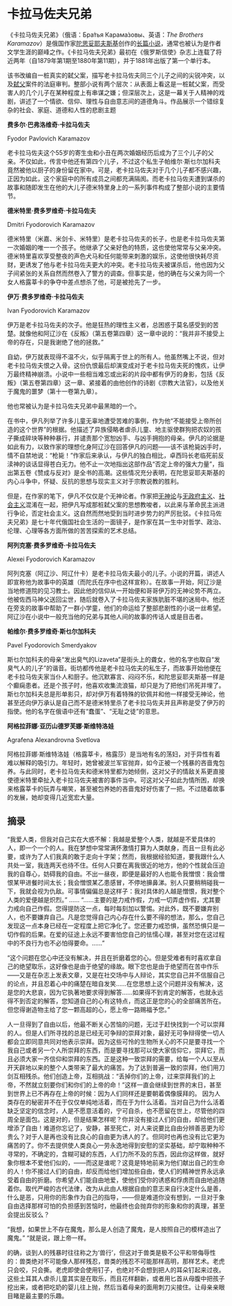 # 卡拉马佐夫兄弟

《卡拉马佐夫兄弟》（俄语：Бра́тья Карама́зовы、英语：*The Brothers Karamazov*）是俄国作家[陀思妥耶夫斯基](https://baike.baidu.com/item/陀思妥耶夫斯基/694898?fromModule=lemma_inlink)创作的[长篇小说](https://baike.baidu.com/item/长篇小说/7708668?fromModule=lemma_inlink)，通常也被认为是作者文学生涯的巅峰之作。《卡拉马佐夫兄弟》最初在《俄罗斯信使》杂志上连载了将近两年（自1879年第1期至1880年第11期），并于1881年出版了第一个单行本。 

该书改编自一桩真实的弑父案，描写老卡拉马佐夫同三个儿子之间的尖锐冲突，以及[弑父](https://baike.baidu.com/item/弑父/6611206?fromModule=lemma_inlink)案件的法庭审判。整部小说有两个层次：从表面上看这是一桩弑父案，而受害人的几个儿子在某种程度上有串谋之嫌；但深层次上，这是一幕关于人精神的戏剧，讲述了一个情欲、信仰、理性与自由意志间的道德角斗。作品展示一个错综复杂的社会、家庭、道德和人性的悲剧主题

**费多尔·巴弗洛维奇·卡拉马佐夫**

Fyodor Pavlovich Karamazov

老卡拉马佐夫这个55岁的寄生虫和小丑在两次婚姻经历后成为了三个儿子的父亲。不仅如此，传言中他还有第四个儿子，不过这个私生子帕维尔·斯乜尔加科夫竟然被他以厨子的身份留在家中。可是，老卡拉马佐夫对于几个儿子都不感兴趣，正因为如此，这个家庭中的所有成员之间都充满隔阂。而老卡拉马佐夫遭到谋杀的故事和随即发生在他的大儿子德米特里身上的一系列事件构成了整部小说的主要情节。

**德米特里·费多罗维奇·卡拉马佐夫**

Dmitri Fyodorovich Karamazov

德米特里（米嘉、米剑卡、米特里）是老卡拉马佐夫的长子，也是老卡拉马佐夫第一次婚姻的唯一一个孩子。他继承了父亲好色的特质，这也使他常常与父亲冲突。德米特里喜欢享受整夜的声色犬马和任何能带来刺激的娱乐，这使他很快耗尽资财，更诱发了他与老卡拉马佐夫更大的冲突。老卡拉马佐夫被谋杀后，他也因为父子间紧张的关系自然而然卷入了警方的调查。但事实是，他的确在与父亲为同一个女人格露莘卡的争夺中差点想杀了他，可是被抢先了一步。

**伊万·费多罗维奇·卡拉马佐夫**

Ivan Fyodorovich Karamazov

伊万是老卡拉马佐夫的次子。他是狂热的理性主义者，总困惑于莫名感受到的苦楚。就像他和阿辽沙在《反叛》（第五卷第四章）这一章中说的：“我并非不接受上帝的存在，只是我谢绝了他的拯救。”

自幼，伊万就表现得不温不火，似乎隔离于世上的所有人。他虽然嘴上不说，但对老卡拉马佐夫恨之入骨。这份仇恨最后却演变成对于老卡拉马佐夫死的愧疚，让伊万最终精神崩溃。小说中一些相当难忘或出彩的片段中都有伊万的身影，包括《反叛》（第五卷第四章）这一章、紧接着的由他创作的诗剧《宗教大法官》，以及他关于魔鬼的噩梦（第十一卷第九章）。

他也常被认为是卡拉马佐夫兄弟中最黑暗的一个。

在书中，伊凡列举了许多儿童无辜地遭受苦难的事例，作为他“不能接受上帝所创造的这个世界”的根据。他描述了异族侵略者虐杀儿童、地主驱使群狗把农奴的孩子撕成碎块等种种暴行，并谴责那个宽恕凶手、与凶手拥抱的母亲。伊凡的论据是如此有力，以致作家的理想化身阿辽沙在回答伊凡的问题——该不该枪毙凶手时，情不自禁地说：“枪毙！”作家后来承认，与伊凡的独白相比，卓西玛长老临死前反渎神的谈话显得苍白无力。他不止一次地指出这部作品“否定上帝的强大力量”，指出第五卷《赞成与反对》是全书的高潮。这些情况充分表明，在陀思妥耶夫斯基的内心斗争中，怀疑、反抗的思想与现实主义对于宗教说教的胜利。

但是，在作家的笔下，伊凡不仅仅是个无神论者。作家把[无神论](https://baike.baidu.com/item/无神论/25978?fromModule=lemma_inlink)与[无政府主义](https://baike.baidu.com/item/无政府主义/4175754?fromModule=lemma_inlink)、[社会主义](https://baike.baidu.com/item/社会主义/296?fromModule=lemma_inlink)混淆在一起，把伊凡写成那桩弑父案的思想教唆者，以此来与革命民主派进行争论，否定社会主义。这自然而然地受到当时进步势力的严厉批驳。《卡拉马佐夫兄弟》是七十年代俄国社会生活的一面镜子，是作家在其一生中对哲学、政治、伦理、心理等各方面所做的苦苦探索的艺术总结。

**阿列克塞·费多罗维奇·卡拉马佐夫**

Alexei Fyodorovich Karamazov

阿列克塞（阿辽沙、阿辽什卡）是老卡拉马佐夫最小的儿子。小说的开篇，讲述人即宣称他为故事中的英雄（而陀氏在序中也这样宣称）。在故事一开始，阿辽沙是当地修道院的见习教士。因此他的信仰从一开始便和哥哥伊万的无神论势不两立。他被佐西马神父送回尘世，随后就卷入了卡拉马佐夫家族肮脏不堪的迷局中。他还在旁支的故事中帮助了一群小学童，他们的命运给了整部悲剧性的小说一丝希望。阿辽沙在小说中一般充当他的兄弟与其他人间的故事的传话人或是目击者。

**帕维尔·费多罗维奇·斯乜尔加科夫**

Pavel Fyodorovich Smerdyakov

斯乜尔加科夫的母亲“发出臭气的Lizaveta”是街头上的聋女，他的名字也取自“发臭气人的儿子”的谐音。街坊都传他是老卡拉马佐夫的私生子，而故事开始他便在老卡拉马佐夫家当仆人和厨子。他沉默寡言、闷闷不乐，和陀思妥耶夫斯基一样是个癫痫患者。还是个孩子时，他喜欢收集流浪猫，却只是为了把他们吊死并埋了。斯乜尔加科夫总是形单影只，却对伊万有着特殊的钦佩并和他一样接受无神论，他甚至还向伊万承认是自己而不是德米特里杀了老卡拉马佐夫并且声称是受了伊万的指使。他的名字在俄语中还有“蠢蛋”、“无耻之徒”的意思。

**阿格拉菲娜·亚历山德罗芙娜·斯维特洛娃**

Agrafena Alexandrovna Svetlova

阿格拉菲娜·斯维特洛娃（格露莘卡，格露莎）是当地有名的荡妇，对于异性有着难以解释的吸引力。年轻时，她曾被波兰军官抛弃，如今正被一个残暴的吝啬鬼包养。与此同时，老卡拉马佐夫和德米特里都为她倾倒，这对父子的情敌关系更直接使德米特里牵扯入老卡拉马佐夫被害的事件当中。可这对父子如此为情所困，却换来格露莘卡的玩弄与嘲笑，甚至被包养她的吝啬鬼好好伤害了一把。不过随着故事的发展，她却变得几近宽宏大量。



## 摘录

“我爱人类，但我对自己实在大惑不解：我越是爱整个人类，就越是不爱具体的人，即一个一个的人。我在梦想中常常满怀激情打算为人类献身，而且一旦有此必要，或许为了人们我真的敢于走向十字架；然而，我根据经验知道，要我跟什么人共处一室，我连两天也待不住。任何人只要在离我很近的地方，他的个性就会压迫我的自尊心，妨碍我的自由。不出一昼夜，即便是最好的人也能令我憎恨：我会憎恨某甲进餐时间太长；我会憎恨某乙患感冒，不停地擤鼻涕。别人只要稍稍碰我一下，我就会视为仇敌。可事情偏偏总是这样子：我对具体的人越是憎恨，我对整个人类的爱便越是炽烈。” …… “……主要的是力戒作假，力戒一切弄虚作假，尤其要力戒向自己作假。您得提防这一点，每时每刻加以警惕。对此外，既不要嫌弃别人，也不要嫌弃自己。凡是您觉得自己内心存在什么要不得的想法，那么，您自己发现这一点本身已经在一定程度上把它净化了。您还要力戒恐惧，虽然恐惧只是一切作假的后果。在爱的征途上永远不要害怕您自己的怯懦心理，甚至对您在这过程中的不良行为也不必怕得要命。……” 

“这个问题在您心中还没有解决，并且在折磨着您的心。但是受难者有时喜欢拿自己的绝望取乐，这好像也是由于绝望的缘故。眼下您也是由于绝望而在苦中作乐——又是在杂志上发表文章，又是在社交场中与人辩论，其实您自己并不信服自己的论点，并且忍着心中的痛楚在暗自发笑……在您思想上这个问题并没有解决，这是您的大悲哀，因为它执著地要求得到解答……如果得不到肯定的解答，也就永远得不到否定的解答，您知道自己的心有这特点，而这正是您的心的全部痛苦所在。但您得谢造物主给了您一颗高超的心，愿上帝一路赐福予您。”

人一旦得到了自由以后，他最不断关心苦恼的问题，无过于赶快找到一个可以崇拜的人。但是人们所寻找的总是已经无可争辩的崇拜对象，最好无可争辩得使一切人都会立即同意共同对他表示崇拜。因为这些可怜的生物所关心的不只是要寻找一个我自己或者另一个人所崇拜的东西，而是要寻找那可以使大家信仰它，崇拜它，而且必须大家一齐信仰和崇拜的东西。正是这种一致崇拜的需要，给每一个人以至从开天辟地以来的整个人类带来了最大的痛苦。为了达到普遍一致的崇拜，他们用刀剑互相残杀。他们创造上帝，互相挑战：“丢掉你们的上帝，过来崇拜我们的上帝，不然就立刻要你们和你们的上帝的命！”这样一直会继续到世界的末日，甚至到世界上已不再存在上帝的时候：因为人们同样还是要朝着偶像膜拜的。 因为人类存在的秘密并不在于仅仅单纯地活着，而在于为什么活着。当对自己为什么活着缺乏坚定的信念时，人是不愿意活着的，宁可自杀，也不愿留在世上，尽管他的四周全是面包。这是对的，但是结果怎样呢？你并没有接过人们的自由，却给他们更增添了自由！难道你忘记了，安静，甚至死亡，对人来说要比自由分辨善恶更为珍贵么？对于人是再也没有比良心的自由更为诱人的了。但同时也再也没有比它更为痛苦的了。你不去提供使人类良心一劳永逸地得到安慰的坚实基础，却宁取种种不寻常的，不确定的，含糊可疑的东西，人们力所不及的东西，因此你这样做，就好象你根本不爱他们似的，——而这是谁呢？这竟是特地前来为他们献出自己的生命的人！你不接过人们的自由，却反而给他们增加些自由，使人们的精神世界永远承受着自由的折磨。你希望人们能自由地爱，使他们受你的诱惑和俘虏而自由地追随着你。取代严峻的古代法律，改为从此由人根据自由的意志来自行决定什么是善，什么是恶，只用你的形象作为自己的指导，——但是难道你没有想到，一旦对于象自由选择那样可怕的负担感到苦恼时，他最终也会抛弃你的形象和你的真理，甚至会提出反驳么？



“我想，如果世上不存在魔鬼，那么是人创造了魔鬼，是人按照自己的模样造出了魔鬼。” “就是说，跟上帝一样。

的确，谈到人的残暴时往往称之为‘兽行’，但这对于兽类是极不公平和带侮辱性的：兽类绝对不可能像人那样残忍，兽类的残忍不可能那样高明，那样艺术。老虎只会咬，只会撕。老虎即使会使用钉子，也绝对不会想到把人的耳朵钉起来过夜。这些土耳其人虐杀儿童其实是在取乐，而且花样翻新，或者用匕首从母腹中把孩子挖出来，或者把吃奶的婴儿往上抛，然后当着母亲的面用刺刀尖接住。让母亲亲眼目睹是最主要的乐趣。